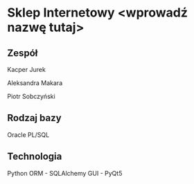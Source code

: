 # Sklep Internetowy <wprowadź nazwę tutaj>

## Zespół
Kacper Jurek

Aleksandra Makara

Piotr Sobczyński

## Rodzaj bazy
Oracle PL/SQL

## Technologia
Python
ORM - SQLAlchemy
GUI - PyQt5
